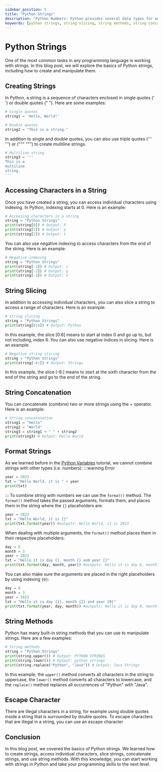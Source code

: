 ```yaml
---
sidebar_position: 5
title: "Python Strings"
description: "Python Numbers: Python provides several data types for working with numbers, including integers, floating-point numbers, and complex numbers. In this blog post, we will explore these data types and their properties in detail."
keywords: [python strings, string slicing, string methods, string concatenation]
---
```


# Python Strings

One of the most common tasks in any programming language is working with strings. In this blog post, we will explore the basics of Python strings, including how to create and manipulate them.

## Creating Strings

In Python, a string is a sequence of characters enclosed in single quotes (' ') or double quotes (" "). Here are some examples:

```python
# Single quotes
string1 = 'Hello, World!'

# Double quotes
string2 = "This is a string."
```

In addition to single and double quotes, you can also use triple quotes (''' ''') or (""" """) to create multiline strings.

```python
# Multiline string
string3 = '''
This is a
multiline
string.
'''
```

## Accessing Characters in a String

Once you have created a string, you can access individual characters using indexing. In Python, indexing starts at 0. Here is an example:

```python
# Accessing characters in a string
string = "Python Strings"
print(string[0]) # Output: P
print(string[1]) # Output: y
print(string[2]) # Output: t
```

You can also use negative indexing to access characters from the end of the string. Here is an example:

```python
# Negative indexing
string = "Python Strings"
print(string[-1]) # Output: s
print(string[-2]) # Output: g
print(string[-3]) # Output: n
```

## String Slicing

In addition to accessing individual characters, you can also slice a string to access a range of characters. Here is an example:

```python
# String slicing
string = "Python Strings"
print(string[0:6]) # Output: Python
```

In this example, the slice [0:6] means to start at index 0 and go up to, but not including, index 6. You can also use negative indices in slicing. Here is an example:

```python
# Negative string slicing
string = "Python Strings"
print(string[-6:]) # Output: Strings
```

In this example, the slice [-6:] means to start at the sixth character from the end of the string and go to the end of the string.

## String Concatenation

You can concatenate (combine) two or more strings using the + operator. Here is an example:

```python
# String concatenation
string1 = "Hello"
string2 = "World"
string3 = string1 + " " + string2
print(string3) # Output: Hello World
```

## Format Strings
As we learned before in the [Python Variables](python-variables) tutorial, we cannot combine strings with other types (i.e. numbers):
:::warning Error
```python
year = 2023
txt = "Hello World, it is " + year
print(txt)
```
:::
To combine string with numbers we can use the `format()` method. The `format()` method takes the passed arguments, formats them, and places them in the string where the `{}` placeholders are:

```python
year = 2023
txt = "Hello World, it is {}"
print(txt.format(year)) #outputs: Hello World, it is 2023
```
When dealing with multiple arguments, the `format()` method places them in their respective placeholders:
```python
day = 8
month = 3
year = 2023
txt = "Hello it is day {}, month {} and year {}"
print(txt.format(day, month, year)) #outputs: Hello it is day 8, month 3 and year 2023
```
You can also make sure the arguments are placed in the right placeholders by using indexing `{0}`:
```python
day = 8
month = 3
year = 2023
txt = "Hello it is day {1}, month {2} and year {0}"
print(txt.format(year, day, month)) #outputs: Hello it is day 8, month 3 and year 2023
```

## String Methods

Python has many built-in string methods that you can use to manipulate strings. Here are a few examples:

```python
# String methods
string = "Python Strings"
print(string.upper()) # Output: PYTHON STRINGS
print(string.lower()) # Output: python strings
print(string.replace("Python", "Java")) # Output: Java Strings
```

In this example, the `upper()` method converts all characters in the string to uppercase, the `lower()` method converts all characters to lowercase, and the `replace()` method replaces all occurrences of "Python" with "Java".

## Escape Character
There are illegal characters in a string, for example using double quotes inside a string that is surrounded by double quotes.
To escape characters that are illegal in a string, you can use an escape character

## Conclusion

In this blog post, we covered the basics of Python strings. We learned how to create strings, access individual characters, slice strings, concatenate strings, and use string methods. With this knowledge, you can start working with strings in Python and take your programming skills to the next level.
